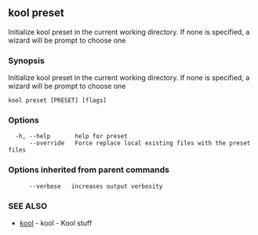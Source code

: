 ## kool preset

Initialize kool preset in the current working directory. If none is specified, a wizard will be prompt to choose one

### Synopsis

Initialize kool preset in the current working directory. If none is specified, a wizard will be prompt to choose one

```
kool preset [PRESET] [flags]
```

### Options

```
  -h, --help       help for preset
      --override   Force replace local existing files with the preset files
```

### Options inherited from parent commands

```
      --verbose   increases output verbosity
```

### SEE ALSO

* [kool](kool.md)	 - kool - Kool stuff

